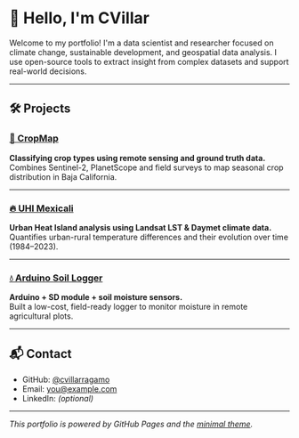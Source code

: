 # 👋 Hello, I'm CVillar

Welcome to my portfolio! I'm a data scientist and researcher focused on climate change, sustainable development, and geospatial data analysis. I use open-source tools to extract insight from complex datasets and support real-world decisions.

---

## 🛠 Projects

### [🌱 CropMap](https://github.com/cvillarragamo/cropmap)
**Classifying crop types using remote sensing and ground truth data.**  
Combines Sentinel-2, PlanetScope and field surveys to map seasonal crop distribution in Baja California.

---

### [🔥 UHI Mexicali](https://github.com/cvillarragamo/UHI-Mexicali)
**Urban Heat Island analysis using Landsat LST & Daymet climate data.**  
Quantifies urban-rural temperature differences and their evolution over time (1984–2023).

---

### [💧 Arduino Soil Logger](https://github.com/cvillarragamo/soil-logger)
**Arduino + SD module + soil moisture sensors.**  
Built a low-cost, field-ready logger to monitor moisture in remote agricultural plots.

---

## 📬 Contact

- GitHub: [@cvillarragamo](https://github.com/cvillarragamo)
- Email: [you@example.com](mailto:you@example.com)
- LinkedIn: *(optional)*

---

_This portfolio is powered by GitHub Pages and the [minimal theme](https://github.com/pages-themes/minimal)._
